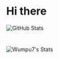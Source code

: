 # Hi there
![GitHub Stats](https://github-readme-stats.vercel.app/api/top-langs/?username=Wumpu7&theme=highcontrast&show_icons=true&hide_border=false&layout=compact)
# 
![Wumpu7's Stats](https://github-readme-stats.vercel.app/api?username=Wumpu7&theme=highcontrast&show_icons=true&hide_border=false&count_private=true)
